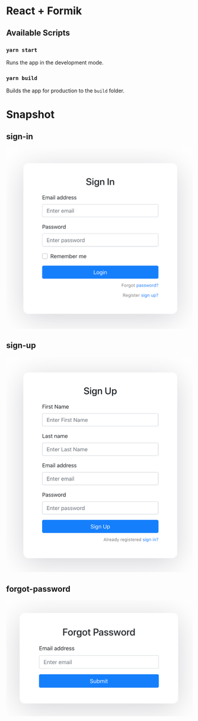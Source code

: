 # React + Formik

## Available Scripts

### `yarn start`
Runs the app in the development mode.

### `yarn build`
Builds the app for production to the `build` folder.

# Snapshot

## sign-in
![SignIn](./public/img/sign-in.png)
## sign-up
![SignUp](./public/img/sign-up.png)
## forgot-password
![ForgotPassword](./public/img/forgot-password.png)
